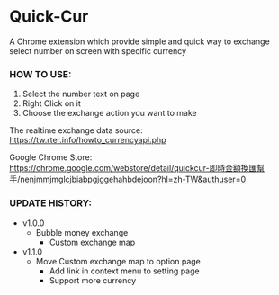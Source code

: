 # Quick-Cur
A Chrome extension which provide simple and quick way to exchange select number on screen with specific currency

### HOW TO USE: ###
 1. Select the number text on page
 2. Right Click on it
 3. Choose the exchange action you want to make
    
The realtime exchange data source: https://tw.rter.info/howto_currencyapi.php

Google Chrome Store: 
    https://chrome.google.com/webstore/detail/quickcur-即時金額換匯幫手/nenjmmjmglcjbiabpgjggehahbdejoon?hl=zh-TW&authuser=0



### UPDATE HISTORY: ###

 * v1.0.0
   * Bubble money exchange
      * Custom exchange map
 * v1.1.0
   * Move Custom exchange map to option page
      * Add link in context menu to setting page
      * Support more currency
